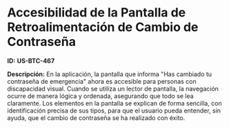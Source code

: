 # Accesibilidad de la Pantalla de Retroalimentación de Cambio de Contraseña

**ID:** **US-BTC-467**

**Descripción:** En la aplicación, la pantalla que informa "Has cambiado tu contraseña de emergencia" ahora es accesible para personas con discapacidad visual. Cuando se utiliza un lector de pantalla, la navegación ocurre de manera lógica y ordenada, asegurando que todo se lea claramente. Los elementos en la pantalla se explican de forma sencilla, con identificación precisa de sus tipos, para que el usuario pueda entender, sin ayuda, que el cambio de contraseña se ha realizado con éxito.